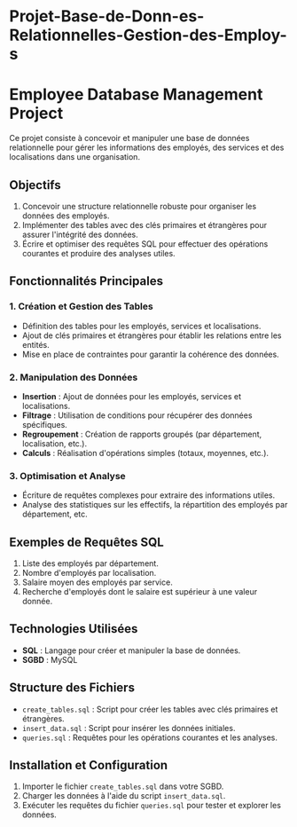 # Projet-Base-de-Donn-es-Relationnelles-Gestion-des-Employ-s
# **Employee Database Management Project**

Ce projet consiste à concevoir et manipuler une base de données relationnelle pour gérer les informations des employés, des services et des localisations dans une organisation.

## **Objectifs**
1. Concevoir une structure relationnelle robuste pour organiser les données des employés.
2. Implémenter des tables avec des clés primaires et étrangères pour assurer l'intégrité des données.
3. Écrire et optimiser des requêtes SQL pour effectuer des opérations courantes et produire des analyses utiles.

## **Fonctionnalités Principales**

### **1. Création et Gestion des Tables**
- Définition des tables pour les employés, services et localisations.
- Ajout de clés primaires et étrangères pour établir les relations entre les entités.
- Mise en place de contraintes pour garantir la cohérence des données.

### **2. Manipulation des Données**
- **Insertion** : Ajout de données pour les employés, services et localisations.
- **Filtrage** : Utilisation de conditions pour récupérer des données spécifiques.
- **Regroupement** : Création de rapports groupés (par département, localisation, etc.).
- **Calculs** : Réalisation d'opérations simples (totaux, moyennes, etc.).

### **3. Optimisation et Analyse**
- Écriture de requêtes complexes pour extraire des informations utiles.
- Analyse des statistiques sur les effectifs, la répartition des employés par département, etc.

## **Exemples de Requêtes SQL**
1. Liste des employés par département.
2. Nombre d'employés par localisation.
3. Salaire moyen des employés par service.
4. Recherche d'employés dont le salaire est supérieur à une valeur donnée.

## **Technologies Utilisées**
- **SQL** : Langage pour créer et manipuler la base de données.
- **SGBD** : MySQL

## **Structure des Fichiers**
- `create_tables.sql` : Script pour créer les tables avec clés primaires et étrangères.
- `insert_data.sql` : Script pour insérer les données initiales.
- `queries.sql` : Requêtes pour les opérations courantes et les analyses.

## **Installation et Configuration**
1. Importer le fichier `create_tables.sql` dans votre SGBD.
2. Charger les données à l'aide du script `insert_data.sql`.
3. Exécuter les requêtes du fichier `queries.sql` pour tester et explorer les données.
